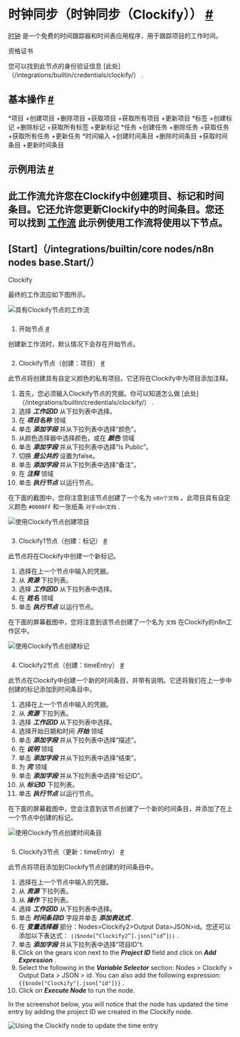 


 时钟同步（时钟同步（Clockify））
 [#](#clockify "永久链接")
===========================================



[时钟](https://clockify.me/) 
 是一个免费的时间跟踪器和时间表应用程序，用于跟踪项目的工作时间。
 




 资格证书
 



 您可以找到此节点的身份验证信息
 [此处]（/integrations/builtin/credentials/clockify/）
 .
 




 基本操作
 [#](#基本操作 "永久链接")
-----------------------------------------------------------


*项目
	+创建项目
	+删除项目
	+获取项目
	+获取所有项目
	+更新项目
*标签
	+创建标记
	+删除标记
	+获取所有标签
	+更新标记
*任务
	+创建任务
	+删除任务
	+获取任务
	+获取所有任务
	+更新任务
*时间输入
	+创建时间条目
	+删除时间条目
	+获取时间条目
	+更新时间条目



 示例用法
 [#](#示例用法 "永久链接")
-----------------------------------------------------



 此工作流允许您在Clockify中创建项目、标记和时间条目。它还允许您更新Clockify中的时间条目。您还可以找到
 [工作流](https://n8n.io/workflows/701) 
 此示例使用工作流将使用以下节点。
-
 [Start]（/integrations/builtin/core nodes/n8n nodes base.Start/）
 -
 Clockify




 最终的工作流应如下图所示。
 



![具有Clockify节点的工作流](https://d33wubrfki0l68.cloudfront.net/702a4c646b595631bab8d16a73b28d40a836f0f1/8fd8c/_images/integrations/builtin/app-nodes/clockify/workflow.png)



### 
 1. 开始节点
 [#](#1-start-node "永久链接")



 创建新工作流时，默认情况下会存在开始节点。
 


### 
 2. Clockify节点（创建：项目）
 [#](#2-clockify-node-create-project "永久链接")



 此节点将创建具有自定义颜色的私有项目。它还将在Clockify中为项目添加注释。
 


1. 首先，您必须输入Clockify节点的凭据。你可以知道怎么做
 [此处]（/integrations/builtin/credentials/clockify/）
 .
2. 选择
 ***工作区ID***
 从下拉列表中选择。
3. 在
 ***项目名称***
 领域
4. 单击
 ***添加字段***
 并从下拉列表中选择“颜色”。
5. 从颜色选择器中选择颜色，或在
 ***颜色***
 领域
6. 单击
 ***添加字段***
 并从下拉列表中选择“Is Public”。
7. 切换
 ***是公共的***
 设置为false。
8. 单击
 ***添加字段***
 并从下拉列表中选择“备注”。
9. 在
 ***注释***
 领域
10. 单击
 ***执行节点***
 以运行节点。



 在下面的截图中，您将注意到该节点创建了一个名为
 `n8n个文档`
 。此项目具有自定义颜色
 `#0000FF`
 和一张纸条
 `对于n8n文档`
 .
 



![使用Clockify节点创建项目](https://d33wubrfki0l68.cloudfront.net/250f920f1931baabe22ebf601cd3cc551ab3d95b/65e3c/_images/integrations/builtin/app-nodes/clockify/clockify_node.png)



### 
 3. Clockify1节点（创建：标记）
 [#](#3-clockify1-node-create-tag "永久链接")



 此节点将在Clockify中创建一个新标记。
 


1. 选择在上一个节点中输入的凭据。
2. 从
 ***资源***
 下拉列表。
3. 选择
 ***工作区ID***
 从下拉列表中选择。
4. 在
 ***姓名***
 领域
5. 单击
 ***执行节点***
 以运行节点。



 在下面的屏幕截图中，您将注意到该节点创建了一个名为
 `文档`
 在Clockify的n8n工作区中。
 



![使用Clockify节点创建标记](https://d33wubrfki0l68.cloudfront.net/a18ecb40e881db59b573b0f3f145f39ec9d881cb/6698b/_images/integrations/builtin/app-nodes/clockify/clockify1_node.png)



### 
 4. Clockify2节点（创建：timeEntry）
 [#](#4-clockify2-node-create-timeentry "永久链接")



 此节点在Clockify中创建一个新的时间条目，并带有说明。它还将我们在上一步中创建的标记添加到时间条目中。
 


1. 选择在上一个节点中输入的凭据。
2. 从
 ***资源***
 下拉列表。
3. 选择
 ***工作区ID***
 从下拉列表中选择。
4. 选择开始日期和时间
 ***开始***
 领域
5. 单击
 ***添加字段***
 并从下拉列表中选择“描述”。
6. 在
 ***说明***
 领域
7. 单击
 ***添加字段***
 并从下拉列表中选择“结束”。
8. 为
 ***完***
 领域
9. 单击
 ***添加字段***
 并从下拉列表中选择“标记ID”。
10. 从
 ***标记ID***
 下拉列表。
11. 单击
 ***执行节点***
 以运行节点。



 在下面的屏幕截图中，您会注意到该节点创建了一个新的时间条目，并添加了在上一个节点中创建的标记。
 



![使用Clockify节点创建时间条目](https://d33wubrfki0l68.cloudfront.net/4ff5ab9e81a25176df624b495089aacab2c85aea/4ab24/_images/integrations/builtin/app-nodes/clockify/clockify2_node.png)



### 
 5. Clockify3节点（更新：timeEntry）
 [#](#5-clockify3-node-update-timeentry "永久链接")



 此节点将项目添加到Clockify节点创建的时间条目中。
 


1. 选择在上一个节点中输入的凭据。
2. 从
 ***资源***
 下拉列表。
3. 从
 ***操作***
 下拉列表。
4. 选择
 ***工作区ID***
 从下拉列表中选择。
5. 单击
 ***时间条目ID***
 字段并单击
 ***添加表达式***
 .
6. 在
 ***变量选择器***
 部分：Nodes>Clockify2>Output Data>JSON>id。您还可以添加以下表达式：
 `｛｛$node[“Clockify2”].json[“id”]｝｝`
 .
7. 单击
 ***添加字段***
 并从下拉列表中选择“项目ID”t.
8. Click on the gears icon next to the
 ***Project ID***
 field and click on
 ***Add Expression***
 .
9. Select the following in the
 ***Variable Selector***
 section: Nodes > Clockify > Output Data > JSON > id. You can also add the following expression:
 `{{$node["Clockify"].json["id"]}}` 
 .
10. Click on
 ***Execute Node***
 to run the node.



 In the screenshot below, you will notice that the node has updated the time entry by adding the project ID we created in the Clockify node.
 



![Using the Clockify node to update the time entry](https://d33wubrfki0l68.cloudfront.net/62b73da997090849f838d4ed93f49aa6e1e199e5/97591/_images/integrations/builtin/app-nodes/clockify/clockify3_node.png)





